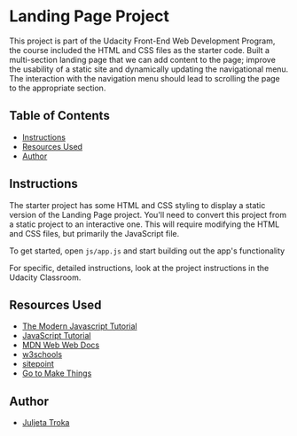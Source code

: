 # Landing Page Project

This project is part of the Udacity Front-End Web Development Program, the course included the HTML and CSS files as the starter code. Built a multi-section landing page that we can add content to the page; improve the usability of a static site and dynamically updating the navigational menu. The interaction with the navigation menu should lead to scrolling the page to the appropriate section.

## Table of Contents

- [Instructions](#instructions)
- [Resources Used](#ResourcesUsed)
- [Author](#author)

## Instructions

The starter project has some HTML and CSS styling to display a static version of the Landing Page project. You'll need to convert this project from a static project to an interactive one. This will require modifying the HTML and CSS files, but primarily the JavaScript file.

To get started, open `js/app.js` and start building out the app's functionality

For specific, detailed instructions, look at the project instructions in the Udacity Classroom.

## Resources Used 

- [The Modern Javascript Tutorial](https://javascript.info/)
- [JavaScript Tutorial](https://www.javascripttutorial.net/)
- [MDN Web Web Docs](https://developer.mozilla.org/en-US/)
- [w3schools](https://www.w3schools.com/)
- [sitepoint](https://www.sitepoint.com/use-html5-data-attributes/)
- [Go to Make Things](https://cutt.ly/mCtrDWh)


## Author
* [Juljeta Troka](www.linkedin.com/in/juljetatroka)
